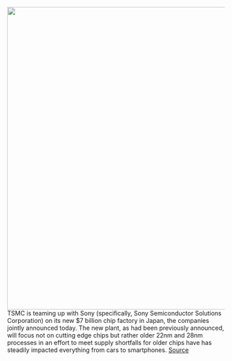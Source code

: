 <img src='https://cdn.vox-cdn.com/thumbor/nI6BDw8e7eEZy9Wwd8vl2QIB8lM=/0x0:5000x3333/1200x800/filters:focal(2537x1434:3337x2234)/cdn.vox-cdn.com/uploads/chorus_image/image/70116922/1235442625.0.jpg' width='700px' /><br/>
TSMC is teaming up with Sony (specifically, Sony Semiconductor Solutions Corporation) on its new $7 billion chip factory in Japan, the companies jointly announced today. The new plant, as had been previously announced, will focus not on cutting edge chips but rather older 22nm and 28nm processes in an effort to meet supply shortfalls for older chips have has steadily impacted everything from cars to smartphones.
<a href='https://www.theverge.com/2021/11/9/22772167/tsmc-sony-semiconductor-fab-factory-japan-2024-7-billion'> Source <a/>